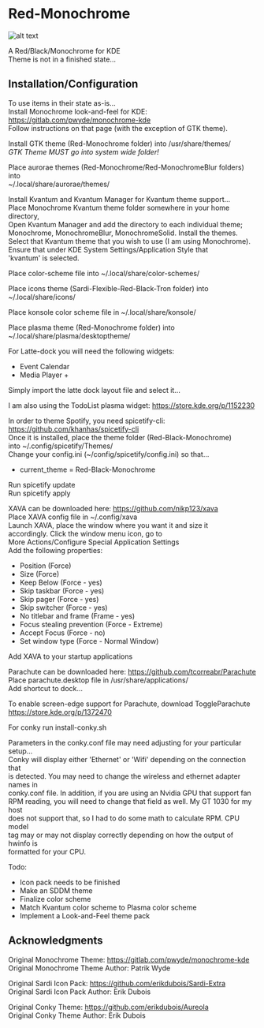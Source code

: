# Red-Monochrome

![alt text](https://github.com/klandrith/Red-Monochrome/blob/main/preview.png?raw=true)

A Red/Black/Monochrome for KDE  
Theme is not in a finished state...  


## Installation/Configuration

To use items in their state as-is...  
Install Monochrome look-and-feel for KDE: https://gitlab.com/pwyde/monochrome-kde  
Follow instructions on that page (with the exception of GTK theme).  


Install GTK theme (Red-Monochrome folder) into /usr/share/themes/  
*GTK Theme MUST go into system wide folder!*  


Place aurorae themes (Red-Monochrome/Red-MonochromeBlur folders) into  
~/.local/share/aurorae/themes/  


Install Kvantum and Kvantum Manager for Kvantum theme support...  
Place Monochrome Kvantum theme folder somewhere in your home directory,  
Open Kvantum Manager and add the directory to each individual theme;  
Monochrome, MonochromeBlur, MonochromeSolid. Install the themes.  
Select that Kvantum theme that you wish to use (I am using Monochrome).  
Ensure that under KDE System Settings/Application Style that  
'kvantum' is selected.  


Place color-scheme file into ~/.local/share/color-schemes/  


Place icons theme (Sardi-Flexible-Red-Black-Tron folder) into  
~/.local/share/icons/  


Place konsole color scheme file in ~/.local/share/konsole/  


Place plasma theme (Red-Monochrome folder) into  
~/.local/share/plasma/desktoptheme/  


For Latte-dock you will need the following widgets:  
  * Event Calendar  
  * Media Player +  

Simply import the latte dock layout file and select it...  


I am also using the TodoList plasma widget: https://store.kde.org/p/1152230  


In order to theme Spotify, you need spicetify-cli: https://github.com/khanhas/spicetify-cli  
Once it is installed, place the theme folder (Red-Black-Monochrome)  
into ~/.config/spicetify/Themes/  
Change your config.ini (~/config/spicetify/config.ini) so that...  
  * current_theme           = Red-Black-Monochrome  

Run spicetify update  
Run spicetify apply  


XAVA can be downloaded here: https://github.com/nikp123/xava  
Place XAVA config file in ~/.config/xava  
Launch XAVA, place the window where you want it and size it  
accordingly. Click the window menu icon, go to  
More Actions/Configure Special Application Settings  
Add the following properties:  
  * Position (Force)  
  * Size (Force)  
  * Keep Below (Force - yes)  
  * Skip taskbar (Force - yes)  
  * Skip pager (Force - yes)  
  * Skip switcher (Force - yes)  
  * No titlebar and frame (Frame - yes)  
  * Focus stealing prevention (Force - Extreme)  
  * Accept Focus (Force - no)  
  * Set window type (Force - Normal Window)  

Add XAVA to your startup applications  


Parachute can be downloaded here: https://github.com/tcorreabr/Parachute  
Place parachute.desktop file in /usr/share/applications/  
Add shortcut to dock...  

To enable screen-edge support for Parachute, download ToggleParachute  
https://store.kde.org/p/1372470  


For conky run install-conky.sh  

Parameters in the conky.conf file may need adjusting for your particular setup...  
Conky will display either 'Ethernet' or 'Wifi' depending on the connection that  
is detected. You may need to change the wireless and ethernet adapter names in  
conky.conf file. In addition, if you are using an Nvidia GPU that support fan  
RPM reading, you will need to change that field as well. My GT 1030 for my host  
does not support that, so I had to do some math to calculate RPM. CPU model  
tag may or may not display correctly depending on how the output of hwinfo is   
formatted for your CPU.  


Todo:  
  * Icon pack needs to be finished  
  * Make an SDDM theme    
  * Finalize color scheme  
  * Match Kvantum color scheme to Plasma color scheme  
  * Implement a Look-and-Feel theme pack  



## Acknowledgments

Original Monochrome Theme: https://gitlab.com/pwyde/monochrome-kde  
Original Monochrome Theme Author: Patrik Wyde  


Original Sardi Icon Pack: https://github.com/erikdubois/Sardi-Extra  
Original Sardi Icon Pack Author: Erik Dubois  


Original Conky Theme: https://github.com/erikdubois/Aureola  
Original Conky Theme Author: Erik Dubois  
